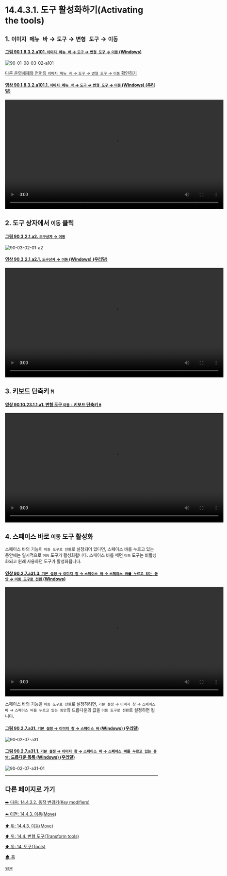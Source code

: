 # 14.4.3.1. 도구 활성화하기(Activating the tools)

<a id="14-04-03-01-s1"></a>

## 1. `이미지 메뉴 바` → `도구` → `변형 도구` → `이동`

<a id="90-01-08-03-02-a101"></a>

#### [그림 90.1.8.3.2.a101. `이미지 메뉴 바` → `도구` → `변형 도구` → `이동` (Windows)](./90-01-08-03-02-move.md#90-01-08-03-02-a101)
![90-01-08-03-02-a101](https://github.com/wonder13662/gimp/assets/15767104/1d8fccb0-cf3a-47f8-bfb6-eb09507d89f3)

[다른 운영체제와 언어의 `이미지 메뉴 바` → `도구` → `변형 도구` → `이동` 확인하기](./90-01-08-03-02-move.md#90-01-08-03-02-a102)

<a id="90-01-08-03-02-a101-01"></a>

#### [영상 90.1.8.3.2.a101.1. `이미지 메뉴 바` → `도구` → `변형 도구` → `이동` (Windows) (우리말)](./90-01-08-03-02-move.md#90-01-08-03-02-a101-01)
<video controls="controls" width="720" src="https://github.com/wonder13662/gimp/assets/15767104/a143ca09-9e56-4f6e-b90a-3941b599d839"></video>

<a id="14-04-03-01-s2"></a>

## 2. 도구 상자에서 `이동` 클릭

<a id="90-03-02-01-a2"></a>

#### [그림 90.3.2.1.a2. `도구상자` → `이동`](./90-03-02-01-move.md#90-03-02-01-a2)
![90-03-02-01-a2](https://github.com/wonder13662/gimp/assets/15767104/ad8fbe93-d22d-4767-988a-21b3a01fc174)

<a id="90-03-02-01-a2-01"></a>

#### [영상 90.3.2.1.a2.1. `도구상자` → `이동` (Windows) (우리말)](./90-03-02-01-move.md#90-03-02-01-a2-01)
<video controls="controls" width="720" src="https://github.com/wonder13662/gimp/assets/15767104/3ef460c8-d78e-4bc4-ae6a-f6539fc19848"></video>

<a id="14-04-03-01-s3"></a>

## 3. 키보드 단축키 `M`

<a id="90-10-23-01-01-a1"></a>

#### [영상 90.10.23.1.1.a1. 변형 도구 `이동` - 키보드 단축키 `M`](./90-10-23-01-01-m.md#90-10-23-01-01-a1)
<video controls="controls" width="720" src="https://github.com/wonder13662/gimp/assets/15767104/8448a9e8-4818-492d-bc2c-a35ce79aa630"></video>

<a id="14-04-03-01-s4"></a>

## 4. 스페이스 바로 `이동` 도구 활성화
스페이스 바의 기능이 `이동 도구로 전환`로 설정되어 있다면, 스페이스 바를 누르고 있는 동안에는 일시적으로 `이동` 도구가 활성화됩니다. 스페이스 바를 떼면 `이동` 도구는 비활성화되고 원래 사용하던 도구가 활성화됩니다.

<a id="90-02-07-a31-03"></a>

#### [영상 90.2.7.a31.3. `기본 설정` → `이미지 창` → `스페이스 바` → `스페이스 바를 누르고 있는 동안` → `이동 도구로 전환` (Windows)](./90-02-07-00-image-windows.md#90-02-07-a31-03)
<video controls="controls" width="720" src="https://github.com/wonder13662/gimp/assets/15767104/d197748d-fea4-4153-a080-0d8e674137fd"></video>

스페이스 바의 기능을 `이동 도구로 전환`로 설정하려면, `기본 설정` → `이미지 창` → `스페이스 바` → `스페이스 바를 누르고 있는 동안`의 드롭다운의 값을 `이동 도구로 전환`로 설정하면 됩니다.

<a id="90-02-07-a31"></a>

#### [그림 90.2.7.a31. `기본 설정` → `이미지 창` → `스페이스 바` (Windows) (우리말)](./90-02-07-00-image-windows.md#90-02-07-a31)
![90-02-07-a31](https://github.com/wonder13662/gimp/assets/15767104/0dbf52b9-4174-44e2-a40a-d0c82915c4de)

<a id="90-02-07-a31-01"></a>

#### [그림 90.2.7.a31.1. `기본 설정` → `이미지 창` → `스페이스 바` → `스페이스 바를 누르고 있는 동안`: 드롭다운 목록 (Windows) (우리말)](./90-02-07-00-image-windows.md#90-02-07-a31-01)
![90-02-07-a31-01](https://github.com/wonder13662/gimp/assets/15767104/fd19357e-5638-4366-8911-607fe3e09ddb)

***

## 다른 페이지로 가기

[➡️ 다음: 14.4.3.2. 동작 변경키(Key modifiers)](./14-04-03-02-key_modifiers.md)

[⬅️ 이전: 14.4.3. 이동(Move)](./14-04-03-00-move.md)

[⬆️ 위: 14.4.3. 이동(Move)](./14-04-03-00-move.md)

[⬆️ 위: 14.4. 변형 도구(Transform tools)](./14-04-00-transform-tools.md)

[⬆️ 위: 14. 도구(Tools)](./14-00-tools.md)

[🏠 홈](./00-home.md)

[원문](https://docs.gimp.org/2.10/ko/gimp-tool-move.html#idm14978)